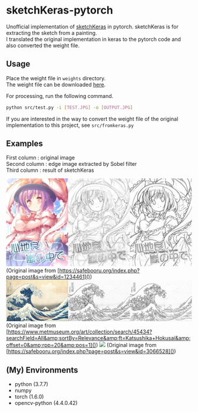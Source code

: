 # sketchKeras-pytorch

Unofficial implementation of [sketchKeras](https://github.com/lllyasviel/sketchKeras) in pytorch. sketchKeras is for extracting the sketch from a painting.  
I translated the original implementation in keras to the pytorch code and also converted the weight file. 

## Usage
Place the weight file in `weights` directory.  
The weight file can be downloaded [here](https://drive.google.com/file/d/1Zo88NmWoAitO7DnyBrRhKXPcHyMAZS97/view?usp=sharing).

For processing, run the following command.
```sh
python src/test.py -i [TEST.JPG] -o [OUTPUT.JPG]
```

If you are interested in the way to convert the weight file of the original implementation to this project, see `src/fromkeras.py`

## Examples
First column : original image  
Second column : edge image extracted by Sobel filter  
Third column : result of sketchKeras

![](outputs/1234461-cat.jpg)
(Original image from [https://safebooru.org/index.php?page=post&s=view&id=1234461]())
![](outputs/Hokusai-cat.jpg)
(Original image from [https://www.metmuseum.org/art/collection/search/45434?searchField=All&amp;sortBy=Relevance&amp;ft=Katsushika+Hokusai&amp;offset=0&amp;rpp=20&amp;pos=1]())
![](outputs/output-small.gif)
(Original image from [https://safebooru.org/index.php?page=post&s=view&id=3066528]())

## (My) Environments
- python (3.7.7)
- numpy
- torch (1.6.0)
- opencv-python (4.4.0.42)